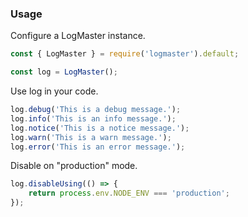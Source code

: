 ### Usage

Configure a LogMaster instance.

```javascript
const { LogMaster } = require('logmaster').default;

const log = LogMaster();
```

Use log in your code.

```javascript
log.debug('This is a debug message.');
log.info('This is an info message.');
log.notice('This is a notice message.');
log.warn('This is a warn message.');
log.error('This is an error message.');
```

Disable on "production" mode.

```javascript
log.disableUsing(() => {
    return process.env.NODE_ENV === 'production';
});
```
